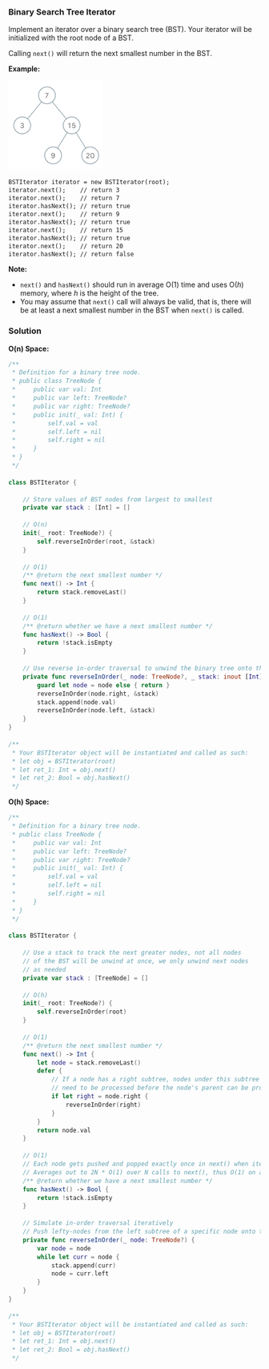 
### Binary Search Tree Iterator

Implement an iterator over a binary search tree (BST). Your iterator will be initialized with the root node of a BST.

Calling `next()` will return the next smallest number in the BST.

__Example:__

![Example](images/question_173.png)
```
BSTIterator iterator = new BSTIterator(root);
iterator.next();    // return 3
iterator.next();    // return 7
iterator.hasNext(); // return true
iterator.next();    // return 9
iterator.hasNext(); // return true
iterator.next();    // return 15
iterator.hasNext(); // return true
iterator.next();    // return 20
iterator.hasNext(); // return false
```

__Note:__
* `next()` and `hasNext()` should run in average O(1) time and uses O(*h*) memory, where *h* is the height of the tree.
* You may assume that `next()` call will always be valid, that is, there will be at least a next smallest number in the BST when `next()` is called.

### Solution
__O(n) Space:__
```Swift
/**
 * Definition for a binary tree node.
 * public class TreeNode {
 *     public var val: Int
 *     public var left: TreeNode?
 *     public var right: TreeNode?
 *     public init(_ val: Int) {
 *         self.val = val
 *         self.left = nil
 *         self.right = nil
 *     }
 * }
 */

class BSTIterator {
    
    // Store values of BST nodes from largest to smallest
    private var stack : [Int] = []

    // O(n)
    init(_ root: TreeNode?) {
        self.reverseInOrder(root, &stack)
    }
    
    // O(1)
    /** @return the next smallest number */
    func next() -> Int {
        return stack.removeLast()
    }
    
    // O(1)
    /** @return whether we have a next smallest number */
    func hasNext() -> Bool {
        return !stack.isEmpty
    }
    
    // Use reverse in-order traversal to unwind the binary tree onto the stack
    private func reverseInOrder(_ node: TreeNode?, _ stack: inout [Int]) {
        guard let node = node else { return }
        reverseInOrder(node.right, &stack)
        stack.append(node.val)
        reverseInOrder(node.left, &stack)
    }
}

/**
 * Your BSTIterator object will be instantiated and called as such:
 * let obj = BSTIterator(root)
 * let ret_1: Int = obj.next()
 * let ret_2: Bool = obj.hasNext()
 */
```
__O(h) Space:__
```Swift
/**
 * Definition for a binary tree node.
 * public class TreeNode {
 *     public var val: Int
 *     public var left: TreeNode?
 *     public var right: TreeNode?
 *     public init(_ val: Int) {
 *         self.val = val
 *         self.left = nil
 *         self.right = nil
 *     }
 * }
 */

class BSTIterator {

    // Use a stack to track the next greater nodes, not all nodes
    // of the BST will be unwind at once, we only unwind next nodes
    // as needed
    private var stack : [TreeNode] = []

    // O(h)
    init(_ root: TreeNode?) {
        self.reverseInOrder(root)
    }
    
    // O(1)
    /** @return the next smallest number */
    func next() -> Int {
        let node = stack.removeLast()
        defer {
            // If a node has a right subtree, nodes under this subtree
            // need to be processed before the node's parent can be processed
            if let right = node.right {
                reverseInOrder(right)
            }
        }
        return node.val
    }
    
    // O(1) 
    // Each node gets pushed and popped exactly once in next() when iterating over all N nodes.
    // Averages out to 2N * O(1) over N calls to next(), thus O(1) on average
    /** @return whether we have a next smallest number */
    func hasNext() -> Bool {
        return !stack.isEmpty
    }
    
    // Simulate in-order traversal iteratively
    // Push lefty-nodes from the left subtree of a specific node onto the stack
    private func reverseInOrder(_ node: TreeNode?) {
        var node = node
        while let curr = node {
            stack.append(curr)
            node = curr.left
        }
    }
}

/**
 * Your BSTIterator object will be instantiated and called as such:
 * let obj = BSTIterator(root)
 * let ret_1: Int = obj.next()
 * let ret_2: Bool = obj.hasNext()
 */
```
